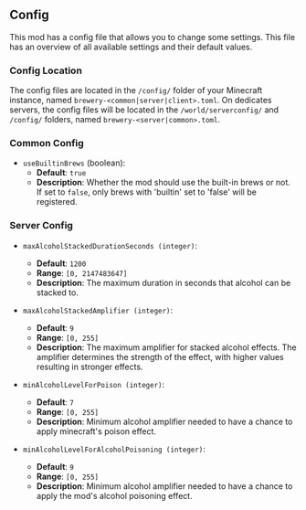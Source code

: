 ## Config
This mod has a config file that allows you to change some settings.
This file has an overview of all available settings and their default values.

### Config Location
The config files are located in the `/config/` folder of your Minecraft instance, named `brewery-<common|server|client>.toml`.
On dedicates servers, the config files will be located in the `/world/serverconfig/` and `/config/` folders, named `brewery-<server|common>.toml`.

### Common Config
- `useBuiltinBrews` (boolean):
  - **Default**: `true`
  - **Description**: Whether the mod should use the built-in brews or not. If set to `false`, only brews with 'builtin' set to 'false' will be registered.

### Server Config
- `maxAlcoholStackedDurationSeconds (integer)`:
  - **Default**: `1200`
  - **Range**: `[0, 2147483647]`
  - **Description**: The maximum duration in seconds that alcohol can be stacked to.
  
- `maxAlcoholStackedAmplifier (integer)`:
  - **Default**: `9`
  - **Range**: `[0, 255]`
  - **Description**: The maximum amplifier for stacked alcohol effects. The amplifier determines the strength of the effect, with higher values resulting in stronger effects.

- `minAlcoholLevelForPoison (integer)`:
  - **Default**: `7`
  - **Range**: `[0, 255]`
  - **Description**: Minimum alcohol amplifier needed to have a chance to apply minecraft's poison effect.

- `minAlcoholLevelForAlcoholPoisoning (integer)`:
  - **Default**: `9`
  - **Range**: `[0, 255]`
  - **Description**: Minimum alcohol amplifier needed to have a chance to apply the mod's alcohol poisoning effect.

